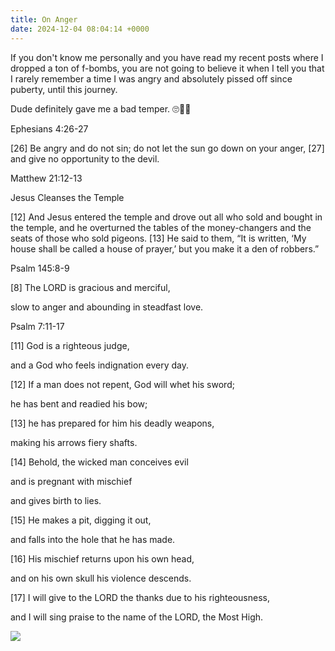 ```yaml
---
title: On Anger
date: 2024-12-04 08:04:14 +0000
---
```


If you don't know me personally and you have read my recent posts where I dropped a ton of f-bombs, you are not going to believe it when I tell you that I rarely remember a time I was angry and absolutely pissed off since puberty, until this journey.

Dude definitely gave me a bad temper. 🙄🤔🤷

Ephesians 4:26-27

[26] Be angry and do not sin; do not let the sun go down on your anger, [27] and give no opportunity to the devil.

Matthew 21:12-13

Jesus Cleanses the Temple

[12] And Jesus entered the temple and drove out all who sold and bought in the temple, and he overturned the tables of the money-changers and the seats of those who sold pigeons. [13] He said to them, “It is written, ‘My house shall be called a house of prayer,’ but you make it a den of robbers.”

Psalm 145:8-9

[8] The LORD is gracious and merciful,

slow to anger and abounding in steadfast love. 

Psalm 7:11-17

[11] God is a righteous judge,

and a God who feels indignation every day.

[12] If a man does not repent, God will whet his sword;

he has bent and readied his bow; 

[13] he has prepared for him his deadly weapons,

making his arrows fiery shafts. 

[14] Behold, the wicked man conceives evil

and is pregnant with mischief

and gives birth to lies. 

[15] He makes a pit, digging it out,

and falls into the hole that he has made. 

[16] His mischief returns upon his own head,

and on his own skull his violence descends.

[17] I will give to the LORD the thanks due to his righteousness,

and I will sing praise to the name of the LORD, the Most High.

![](/02971370947634e9da7b1405e00167fc.jpeg)
